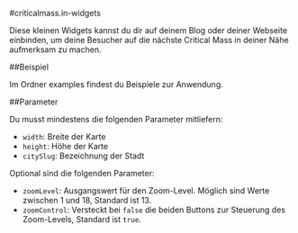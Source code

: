 #criticalmass.in-widgets

Diese kleinen Widgets kannst du dir auf deinem Blog oder deiner Webseite einbinden, um deine Besucher auf die nächste Critical Mass in deiner Nähe aufmerksam zu machen.

##Beispiel

Im Ordner examples findest du Beispiele zur Anwendung.

##Parameter

Du musst mindestens die folgenden Parameter mitliefern:

* `width`: Breite der Karte
* `height`: Höhe der Karte
* `citySlug`: Bezeichnung der Stadt

Optional sind die folgenden Parameter:

* `zoomLevel`: Ausgangswert für den Zoom-Level. Möglich sind Werte zwischen 1 und 18, Standard ist 13.
* `zoomControl`: Versteckt bei `false` die beiden Buttons zur Steuerung des Zoom-Levels, Standard ist `true`.